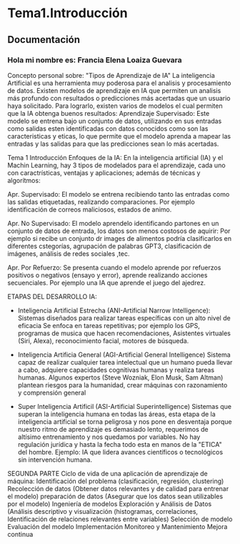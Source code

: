 # Tema1.Introducción
## Documentación
### Hola mi nombre es: Francia Elena Loaiza Guevara
Concepto personal sobre: "Tipos de Aprendizaje de IA"
La inteligencia Artificial es una herramienta muy poderosa para el analisis y procesamiento de datos. Existen modelos de aprendizaje en IA que permiten un analisis más profundo con resultados o predicciones más acertadas que un usuario haya solicitado. Para lograrlo, existen varios de modelos el cual permiten que la IA obtenga buenos resultados:
Aprendizaje Supervisado:
Este modelo se entrena bajo un conjunto de datos, utilizando en sus entradas como salidas esten identificadas con datos conocidos como son las caracteristicas y eticas, lo que permite que el modelo aprenda a mapear las entradas y las salidas para que las predicciones sean lo más acertadas.

Tema 1 Introducción
Enfoques de la IA:
En la inteligencia artificial (IA) y el Machin Learning, hay 3 tipos de modelados para el aprendizaje, cada uno con caractrísticas, ventajas y aplicaciones; además de técnicas y algorítmos:

Apr. Supervisado:
El modelo se entrena recibiendo tanto las entradas como las salidas etiquetadas, realizando comparaciones. Por ejemplo identificación de correos maliciosos, estados de animo.

Apr. No Supervisado:
El modelo aprendelo identificando partones en un conjunto de datos de entrada, los datos son menos costosos de aquirir: Por ejemplo si recibe un conjunto dr images de alimentos podría clasificarlos en diferentes cstegorías, agrupación de palabras GPT3, clasificación de imágenes, análisis de redes sociales ,tec.

Apr. Por Refuerzo:
Se presenta cuando el modelo aprende por refuerzos positivos o negativos (ensayo y error), aprende realizando acciones secuenciales. Por ejemplo una IA que aprende el juego del ajedrez.

ETAPAS DEL DESARROLLO IA:
* Inteligencia Artificial Estrecha (ANI-Artificial Narrow Intelligence):
Sistemas diseñados para realizar tareas específicas con un alto nivel de eficacia
Se enfoca en tareas repetitivas; por ejemplo los GPS, programas de musica que hacen recomendaciones, Asistentes virtuales (Siri, Alexa), reconocimiento facial, motores de búsqueda.

* Inteligencia Artificia General (AGI-Artificial General Intelligence)
Sistema capaz de realizar cualquier tarea intelectual que un humano pueda llevar a cabo, adquiere capacidades cognitivas humanas y realiza tareas humanas. Algunos expertos (Steve Wozniak, Elon Musk, Sam Altman) plantean riesgos para la humanidad, crear máquinas con razonamiento y comprensión general

* Super Inteligencia Artificil (ASI-Artificial Superintelligence)
Sistemas que superan la inteligencia humana en todas las áreas, esta etapa de la inteligencia artificial se torna peligrosa y nos pone en desventaja porque nuestro ritmo de aprendizaje es demasiado lento, requerimos de altísimo entrenamiento y nos quedamos por variables. No hay regulación jurídica y hasta la fecha todo esta en manos de la "ETICA" del hombre. Ejemplo: IA que lidera avances científicos o tecnológicos sin intervención humana.

SEGUNDA PARTE
Ciclo de vida de una aplicación de aprendizaje de máquina:
Identificación del problema (clasificación, regresión, clustering)
Recolección de datos (Obtener datos relevantes y de calidad para entrenar el modelo)
preparación de datos (Asegurar que los datos sean utilizables por el modelo)
Ingeniería de modelos 
Exploración y Análisis de Datos (Análisis descriptivo y visualización (histogramas, correlaciones, Identificación de relaciones relevantes entre variables)
Selección de modelo
Evaluación del modelo
Implementación
Monitoreo y Mantenimiento
Mejora continua
